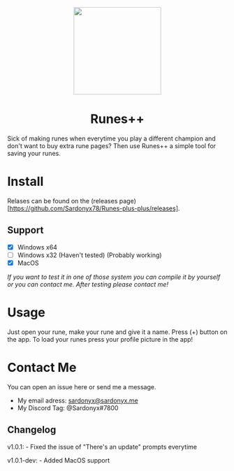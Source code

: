 <div align="center" display="flex" flex-direction="column">
    <a><image src="https://github.com/Sardonyx78/Runes-plus-plus/blob/master/logo/Icon.png" width="200"></a>
    <br />
    <h1>Runes++</h1>
</div>

Sick of making runes when everytime you play a different champion and don't want to buy extra rune pages? Then use Runes++ a simple tool for saving your runes.

# Install
Relases can be found on the (releases page)[https://github.com/Sardonyx78/Runes-plus-plus/releases].

## Support
- [x] Windows x64
- [ ] Windows x32 (Haven't tested) (Probably working)
- [x] MacOS

*If you want to test it in one of those system you can compile it by yourself or you can contact me. After testing please contact me!*

# Usage
Just open your rune, make your rune and give it a name. Press (+) button on the app. To load your runes press your profile picture in the app!

# Contact Me

You can open an issue here or send me a message.<br>

- My email adress: [sardonyx@sardonyx.me](mailto:sardonyx@sardonyx.me)<br>
- My Discord Tag: @Sardonyx#7800

## Changelog

v1.0.1:
    - Fixed the issue of "There's an update" prompts everytime

v1.0.1-dev:
    - Added MacOS support
